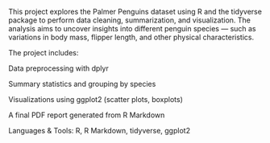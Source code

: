 This project explores the Palmer Penguins dataset using R and the tidyverse package to perform data cleaning, summarization, and visualization. The analysis aims to uncover insights into different penguin species — such as variations in body mass, flipper length, and other physical characteristics.

The project includes:

Data preprocessing with dplyr

Summary statistics and grouping by species

Visualizations using ggplot2 (scatter plots, boxplots)

A final PDF report generated from R Markdown

Languages & Tools: R, R Markdown, tidyverse, ggplot2
